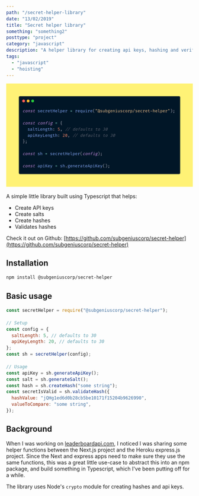 ```yaml
---
path: "/secret-helper-library"
date: "13/02/2019"
title: "Secret helper library"
something: "something2"
posttype: "project"
category: "javascript"
description: "A helper library for creating api keys, hashing and verifying hashes."
tags:
  - "javascript"
  - "hoisting"
---
```


![secret-helper-screenshot](./secret_helper.png)

A simple little library built using Typescript that helps:

- Create API keys
- Create salts
- Create hashes
- Validates hashes

Check it out on Github: [https://github.com/subgeniuscorp/secret-helper](https://github.com/subgeniuscorp/secret-helper)

## Installation

```bash
npm install @subgeniuscorp/secret-helper
```

## Basic usage

```javascript
const secretHelper = require("@subgeniuscorp/secret-helper");

// Setup
const config = {
  saltLength: 5, // defaults to 30
  apiKeyLength: 20, // defaults to 30
};
const sh = secretHelper(config);

// Usage
const apiKey = sh.generateApiKey();
const salt = sh.generateSalt();
const hash = sh.createHash("some string");
const secretIsValid = sh.validateHash({
  hashValue: "jQHg1ed6d0b28cb5be10171f15204b9626990",
  valueToCompare: "some string",
});
```

## Background

When I was working on [leaderboardapi.com](http://leaderboardapi.com/), I noticed I was sharing some helper functions between the Next.js project and the Heroku express.js project. Since the Next and express apps need to make sure they use the same functions, this was a great little use-case to abstract this into an npm package, and build something in Typescript, which I've been putting off for a while.

The library uses Node's `crypto` module for creating hashes and api keys.
